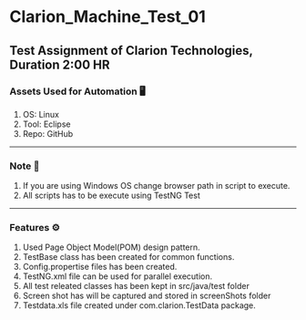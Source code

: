 # Clarion_Machine_Test_01 
Test Assignment of Clarion Technologies, Duration 2:00 HR
---------------------------------------------------------------------------------
### Assets Used for Automation :desktop_computer:
1. OS: Linux
2. Tool: Eclipse
3. Repo: GitHub
---------------------------------------------------------------------------------
### Note :book:
1. If you are using Windows OS change browser path in script to execute.
2. All scripts has to be execute using TestNG Test
---------------------------------------------------------------------------------
### Features :gear:
1. Used Page Object Model(POM) design pattern.
2. TestBase class has been created for common functions. 
3. Config.propertise files has been created.
4. TestNG.xml file can be used for parallel execution.
5. All test releated classes has been kept in src/java/test folder
6. Screen shot has will be captured and stored in screenShots folder
7. Testdata.xls file created under com.clarion.TestData package.
